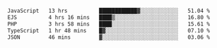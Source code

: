 
<!--START_SECTION:waka-->

```txt
JavaScript   13 hrs          ████████████▓░░░░░░░░░░░░   51.04 %
EJS          4 hrs 16 mins   ████▒░░░░░░░░░░░░░░░░░░░░   16.80 %
PHP          3 hrs 58 mins   ████░░░░░░░░░░░░░░░░░░░░░   15.61 %
TypeScript   1 hr 48 mins    █▓░░░░░░░░░░░░░░░░░░░░░░░   07.10 %
JSON         46 mins         ▓░░░░░░░░░░░░░░░░░░░░░░░░   03.06 %
```

<!--END_SECTION:waka-->
